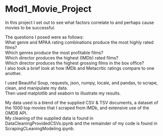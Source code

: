 # Mod1_Movie_Project

In this project I set out to see what factors correlate to and perhaps cause movies to be successful. <br/>

The questions I posed were as follows:<br/>
What genre and MPAA rating combinations produce the most highly rated films?<br/>
Which genres produce the most profitable films?<br/>
Which director produces the highest (IMDb) rated films?<br/>
Which director produces the highest grossing films in the box office?<br/>
I also took a brief look at how IMDb and Metacritic ratings compare to one another. <br/>

I used Beautiful Soup, requests, json, numpy, locale, and pandas, to scrape, clean, and manipulate my data. <br/>
Then used matplotlib and seaborn to illustrate my results. <br/>

My data used is a blend of the supplied CSV & TSV documents, a dataset of the 1000 top movies that I scraped from IMDb, and extensive use of the OMDB API. <br/>
My cleaning of the supplied data is found in DataCleaningProvidedCSVs.ipynb and the remainder of my code is found in ScrapingCLeaningModeling.ipynb.<br/>
